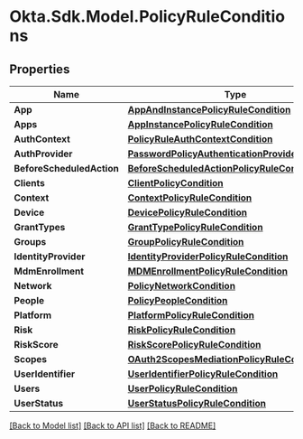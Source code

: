 # Okta.Sdk.Model.PolicyRuleConditions

## Properties

Name | Type | Description | Notes
------------ | ------------- | ------------- | -------------
**App** | [**AppAndInstancePolicyRuleCondition**](AppAndInstancePolicyRuleCondition.md) |  | [optional] 
**Apps** | [**AppInstancePolicyRuleCondition**](AppInstancePolicyRuleCondition.md) |  | [optional] 
**AuthContext** | [**PolicyRuleAuthContextCondition**](PolicyRuleAuthContextCondition.md) |  | [optional] 
**AuthProvider** | [**PasswordPolicyAuthenticationProviderCondition**](PasswordPolicyAuthenticationProviderCondition.md) |  | [optional] 
**BeforeScheduledAction** | [**BeforeScheduledActionPolicyRuleCondition**](BeforeScheduledActionPolicyRuleCondition.md) |  | [optional] 
**Clients** | [**ClientPolicyCondition**](ClientPolicyCondition.md) |  | [optional] 
**Context** | [**ContextPolicyRuleCondition**](ContextPolicyRuleCondition.md) |  | [optional] 
**Device** | [**DevicePolicyRuleCondition**](DevicePolicyRuleCondition.md) |  | [optional] 
**GrantTypes** | [**GrantTypePolicyRuleCondition**](GrantTypePolicyRuleCondition.md) |  | [optional] 
**Groups** | [**GroupPolicyRuleCondition**](GroupPolicyRuleCondition.md) |  | [optional] 
**IdentityProvider** | [**IdentityProviderPolicyRuleCondition**](IdentityProviderPolicyRuleCondition.md) |  | [optional] 
**MdmEnrollment** | [**MDMEnrollmentPolicyRuleCondition**](MDMEnrollmentPolicyRuleCondition.md) |  | [optional] 
**Network** | [**PolicyNetworkCondition**](PolicyNetworkCondition.md) |  | [optional] 
**People** | [**PolicyPeopleCondition**](PolicyPeopleCondition.md) |  | [optional] 
**Platform** | [**PlatformPolicyRuleCondition**](PlatformPolicyRuleCondition.md) |  | [optional] 
**Risk** | [**RiskPolicyRuleCondition**](RiskPolicyRuleCondition.md) |  | [optional] 
**RiskScore** | [**RiskScorePolicyRuleCondition**](RiskScorePolicyRuleCondition.md) |  | [optional] 
**Scopes** | [**OAuth2ScopesMediationPolicyRuleCondition**](OAuth2ScopesMediationPolicyRuleCondition.md) |  | [optional] 
**UserIdentifier** | [**UserIdentifierPolicyRuleCondition**](UserIdentifierPolicyRuleCondition.md) |  | [optional] 
**Users** | [**UserPolicyRuleCondition**](UserPolicyRuleCondition.md) |  | [optional] 
**UserStatus** | [**UserStatusPolicyRuleCondition**](UserStatusPolicyRuleCondition.md) |  | [optional] 

[[Back to Model list]](../README.md#documentation-for-models) [[Back to API list]](../README.md#documentation-for-api-endpoints) [[Back to README]](../README.md)

